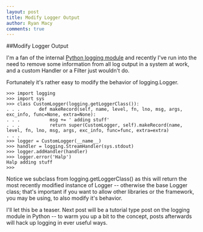 ```yaml
---
layout: post
title: Modify Logger Output
author: Ryan Macy
comments: true
---
```


##Modify Logger Output

I'm a fan of the internal [Python logging module](http://docs.python.org/2.7/library/logging.html) and recently I've run into the need to remove some information from all log output in a system at work, and a custom Handler or a Filter just wouldn't do.

Fortunately it's rather easy to modify the behavior of logging.Logger.

	>>> import logging
	>>> import sys
	>>> class CustomLogger(logging.getLoggerClass()):
	. . .		def makeRecord(self, name, level, fn, lno, msg, args, exc_info, func=None, extra=None):
	. . .			msg += ' adding stuff'
	. . .			return super(CustomLogger, self).makeRecord(name, level, fn, lno, msg, args, exc_info, func=func, extra=extra)
	. . .
	>>> logger = CustomLogger(__name__)
	>>> handler = logging.StreamHandler(sys.stdout)
	>>> logger.addHandler(handler)
	>>> logger.error('Halp')
	Halp adding stuff
	>>>

Notice we subclass from logging.getLoggerClass() as this will return the most recently modified instance of Logger -- otherwise the base Logger class; that's important if you want to allow other libraries or the framework, you may be using, to also modify it's behavior.

I'll let this be a teaser. Next post will be a tutorial type post on the logging module in Python -- to warm you up a bit to the concept, posts afterwards will hack up logging in ever useful ways.
